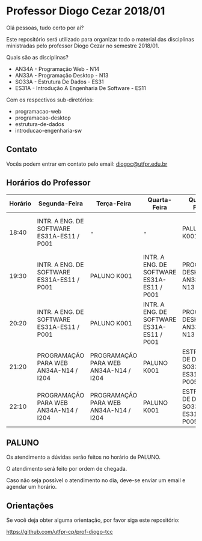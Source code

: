 # Professor Diogo Cezar 2018/01

Olá pessoas, tudo certo por ai?

Este repositório será utilizado para organizar todo o material das disciplinas ministradas pelo professor Diogo Cezar no semestre 2018/01.

Quais são as disciplinas?

* AN34A - Programação Web - N14
* AN33A - Programação Desktop - N13
* SO33A - Estrutura De Dados - ES31
* ES31A - Introdução A Engenharia De Software - ES11

Com os respectivos sub-diretórios:

* programacao-web
* programacao-desktop
* estrutura-de-dados
* introducao-engenharia-sw

## Contato

Vocês podem entrar em contato pelo email: diogoc@utfpr.edu.br

## Horários do Professor

| Horário | Segunda-Feira                              | Terça-Feira                           | Quarta-Feira                               | Quinta-Feira                         | Sexta-Feira                          |
|---------|--------------------------------------------|---------------------------------------|--------------------------------------------|--------------------------------------|--------------------------------------|
| 18:40   | INTR. A ENG. DE SOFTWARE ES31A-ES11 / P001 | -                                     | -                                          | PALUNO K001                          | ESTRUTURA DE DADOS SO33A-ES31 / P005 |
| 19:30   | INTR. A ENG. DE SOFTWARE ES31A-ES11 / P001 | PALUNO K001                           | INTR. A ENG. DE SOFTWARE ES31A-ES11 / P001 | PROG. DESKTOP AN33A-N13 / I205       | ESTRUTURA DE DADOS SO33A-ES31 / P005 |
| 20:20   | INTR. A ENG. DE SOFTWARE ES31A-ES11 / P001 | PALUNO K001                           | INTR. A ENG. DE SOFTWARE ES31A-ES11 / P001 | PROG. DESKTOP AN33A-N13 / I205       | ESTRUTURA DE DADOS SO33A-ES31 / P005 |
| 21:20   | PROGRAMAÇÃO PARA WEB AN34A-N14 / I204      | PROGRAMAÇÃO PARA WEB AN34A-N14 / I204 | PALUNO K001                                | ESTRUTURA DE DADOS SO33A-ES31 / P005 | PROG. DESKTOP AN33A-N13 / I205       |
| 22:10   | PROGRAMAÇÃO PARA WEB AN34A-N14 / I204      | PROGRAMAÇÃO PARA WEB AN34A-N14 / I204 | PALUNO K001                                | ESTRUTURA DE DADOS SO33A-ES31 / P005 | PROG. DESKTOP AN33A-N13 / I205       |

## PALUNO

Os atendimento a dúvidas serão feitos no horário de PALUNO.

O atendimento será feito por ordem de chegada.

Caso não seja possível o atendimento no dia, deve-se enviar um email e agendar um horário.

## Orientações

Se você deja obter alguma orientação, por favor siga este repositório:

https://github.com/utfpr-cp/prof-diogo-tcc


